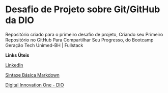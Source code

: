 # Desafio de Projeto sobre Git/GitHub da DIO
Repositório criado para o primeiro desafio de projeto, Criando seu Primeiro Repositório no GitHub Para Compartilhar Seu Progresso, do Bootcamp Geração Tech Unimed-BH | Fullstack

**Links Úteis**

[LinkedIn](https://www.linkedin.com/in/marianemoraisf/)

[Sintaxe Básica Markdown](https://www.markdownguide.org/basic-syntax/)

[Digital Innovation One - DIO](https://www.dio.me/)

